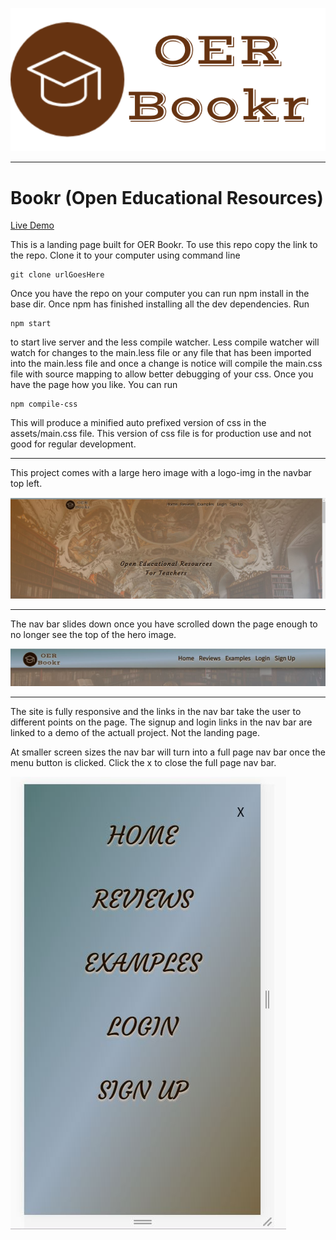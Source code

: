 ![alt text](https://github.com/oer-bookr/ui-jeremiah-tenbrink/blob/master/images/oer%20bookr%20logo%20@color-brown.png "Bookr Logo")

---

# Bookr (Open Educational Resources) 

[Live Demo](https://gracious-goldstine-d76cfe.netlify.com/)


This is a landing page built for OER Bookr. To use this repo copy the link to the repo. Clone it to your computer using command line 
``` 
git clone urlGoesHere
```
Once you have the repo on your computer you can run npm install in the base dir. Once npm has finished installing all the dev dependencies.
Run 
```
npm start
``` 
to start live server and the less compile watcher. Less compile watcher will watch for changes to the main.less file or any file that has been
imported into the main.less file and once a change is notice will compile the main.css file with source mapping to allow better 
debugging of your css. Once you have the page how you like. You can run
```
npm compile-css 
```
This will produce a minified auto prefixed version of css in the assets/main.css file. This version of css file is for production use and 
not good for regular development. 

---

This project comes with a large hero image with a logo-img in the navbar top left. 

![alt text](https://github.com/oer-bookr/ui-jeremiah-tenbrink/blob/master/images/Hero.JPG "Hero Image")

---
The nav bar slides down once you have scrolled down the page enough to no longer see the top of the hero image. 

![alt text](https://github.com/oer-bookr/ui-jeremiah-tenbrink/blob/master/images/Navbar.JPG "Nav bar")

---
The site is fully responsive and the links in the nav bar take the user to different points on the page. The signup and login links in the nav
bar are linked to a demo of the actuall project. Not the landing page. 

At smaller screen sizes the nav bar will turn into a full page nav bar once the menu button is clicked. Click the x to close the 
full page nav bar. 

![alt text](https://github.com/oer-bookr/ui-jeremiah-tenbrink/blob/master/images/FullPageNavBar.JPG "Nav bar")
